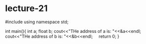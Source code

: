 # lecture-21
#include<iostream>
using namespace std;

int main(){
    int a;
    float b;
    cout<<"THe address of a is: "<<&a<<endl;
    cout<<"THe address of b is: "<<&b<<endl;
    return 0;
}
